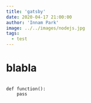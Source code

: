 ```yaml
---
title: 'gatsby'
date: 2020-04-17 21:00:00
author: 'Innam Park'
image: ../../images/nodejs.jpg
tags:
  - test
---
```


# blabla
```pyhon

def function():
    pass
```